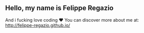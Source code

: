 ## Hello, my name is Felippe Regazio

And i fucking love coding :heart: You can discover more about me at: http://felippe-regazio.github.io/
